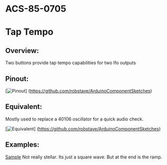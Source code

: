# ACS-85-0705
Tap Tempo
==============

## Overview:
Two buttons provide tap tempo capabilities for two lfo outputs


## Pinout:
[![Pinout](https://github.com/robstave/ArduinoComponentSketches/blob/master/ACS-85%20ATTiny85%20sketches/ACS-85-0001/images/acs-85-0001.png)] (https://github.com/robstave/ArduinoComponentSketches)

## Equivalent:

Mostly used to replace a 40106 oscillator for a quick audio check.

[![Equivalent](https://github.com/robstave/ArduinoComponentSketches/blob/master/ACS-85%20ATTiny85%20sketches/ACS-85-0001/images/ACS-85-0001-overview.png)] (https://github.com/robstave/ArduinoComponentSketches)


## Examples:
[Sample](https://soundcloud.com/user-692410397/85-0001a) Not really stellar.  Its just a square wave.  But at the end is the ramp.
 
